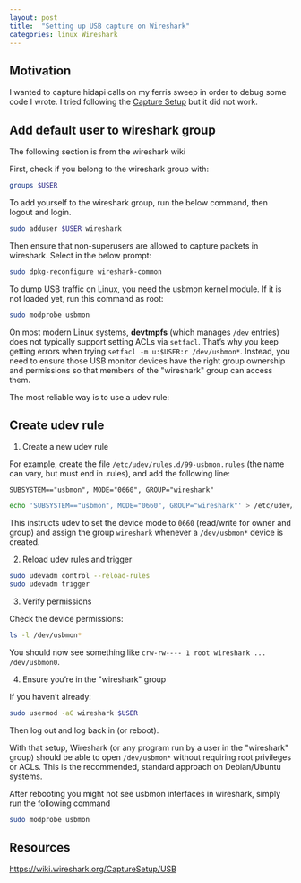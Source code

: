 ```yaml
---
layout: post
title:  "Setting up USB capture on Wireshark"
categories: linux Wireshark
---
```


## Motivation 
I wanted to capture hidapi calls on my ferris sweep in order to debug some code I wrote. I tried following the [Capture Setup](https://wiki.wireshark.org/CaptureSetup/USB) but it did not work. 

## Add default user to wireshark group
The following section is from the wireshark wiki

First, check if you belong to the wireshark group with:

```bash
groups $USER
```


To add yourself to the wireshark group, run the below command, then logout and login.

```bash
sudo adduser $USER wireshark
```

Then ensure that non-superusers are allowed to capture packets in wireshark. Select <Yes> in the below prompt:

```bash
sudo dpkg-reconfigure wireshark-common
```

To dump USB traffic on Linux, you need the usbmon kernel module. If it is not loaded yet, run this command as root:

```bash
sudo modprobe usbmon
```

On most modern Linux systems, **devtmpfs** (which manages `/dev` entries) does not typically support setting ACLs via `setfacl`. That’s why you keep getting errors when trying `setfacl -m u:$USER:r /dev/usbmon*`. Instead, you need to ensure those USB monitor devices have the right group ownership and permissions so that members of the "wireshark" group can access them.

The most reliable way is to use a udev rule:

## Create udev rule

1. Create a new udev rule

For example, create the file `/etc/udev/rules.d/99-usbmon.rules` (the name can vary, but must end in .rules), and add the following line:

```
SUBSYSTEM=="usbmon", MODE="0660", GROUP="wireshark"
```

```bash
echo 'SUBSYSTEM=="usbmon", MODE="0660", GROUP="wireshark"' > /etc/udev/rules.d/99-usbmon.rules
```

This instructs udev to set the device mode to `0660` (read/write for owner and group) and assign the group `wireshark` whenever a `/dev/usbmon*` device is created.

2. Reload udev rules and trigger

```bash
sudo udevadm control --reload-rules
sudo udevadm trigger
```

3. Verify permissions

Check the device permissions:

```bash
ls -l /dev/usbmon*
```

You should now see something like `crw-rw---- 1 root wireshark ... /dev/usbmon0`.

4. Ensure you’re in the "wireshark" group

If you haven’t already:

```bash
sudo usermod -aG wireshark $USER
```

Then log out and log back in (or reboot).

With that setup, Wireshark (or any program run by a user in the "wireshark" group) should be able to open `/dev/usbmon*` without requiring root privileges or ACLs. This is the recommended, standard approach on Debian/Ubuntu systems.

After rebooting you might not see usbmon interfaces in wireshark, simply run the following command

```bash
sudo modprobe usbmon
```

## Resources

https://wiki.wireshark.org/CaptureSetup/USB

